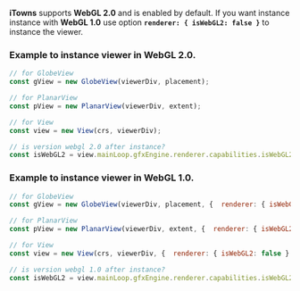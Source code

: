 **iTowns** supports **WebGL 2.0** and is enabled by default.
If you want instance instance with **WebGL 1.0** use option  **`renderer: { isWebGL2: false }`** to instance the viewer.

### Example to instance viewer in WebGL 2.0.
```js
// for GlobeView
const gView = new GlobeView(viewerDiv, placement);

// for PlanarView
const pView = new PlanarView(viewerDiv, extent);

// for View
const view = new View(crs, viewerDiv);

// is version webgl 2.0 after instance?
const isWebGL2 = view.mainLoop.gfxEngine.renderer.capabilities.isWebGL2; // true
```

### Example to instance viewer in WebGL 1.0.
```js
// for GlobeView
const gView = new GlobeView(viewerDiv, placement, {  renderer: { isWebGL2: false } });

// for PlanarView
const pView = new PlanarView(viewerDiv, extent, {  renderer: { isWebGL2: false } });

// for View
const view = new View(crs, viewerDiv, {  renderer: { isWebGL2: false } });

// is version webgl 1.0 after instance?
const isWebGL2 = view.mainLoop.gfxEngine.renderer.capabilities.isWebGL2; // false
```